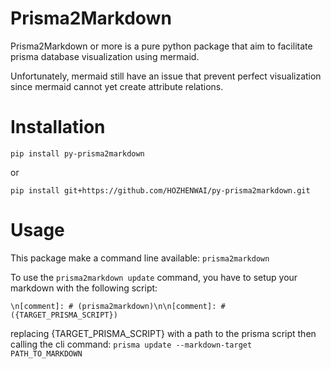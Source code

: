 # Prisma2Markdown

Prisma2Markdown or more is a pure python package that aim to facilitate 
prisma database visualization using mermaid.

Unfortunately, mermaid still have an issue that prevent perfect visualization since mermaid cannot yet create attribute relations.
# Installation
```
pip install py-prisma2markdown
```
or 
```
pip install git+https://github.com/HOZHENWAI/py-prisma2markdown.git
```
# Usage
This package make a command line available:
```prisma2markdown ```

To use the ```prisma2markdown update``` command, you have to setup your markdown
with the following script:
```
\n[comment]: # (prisma2markdown)\n\n[comment]: # ({TARGET_PRISMA_SCRIPT})
```
replacing {TARGET_PRISMA_SCRIPT} with a path to the prisma script then calling
the cli command: ```prisma update --markdown-target PATH_TO_MARKDOWN```
